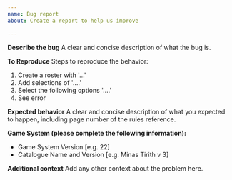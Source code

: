 ```yaml
---
name: Bug report
about: Create a report to help us improve

---
```


**Describe the bug**
A clear and concise description of what the bug is.

**To Reproduce**
Steps to reproduce the behavior:
1. Create a roster with '...'
2. Add selections of '....'
3. Select the following options '....'
4. See error

**Expected behavior**
A clear and concise description of what you expected to happen, including page number of the rules reference.

**Game System (please complete the following information):**
 - Game System Version [e.g. 22]
 - Catalogue Name and Version [e.g. Minas Tirith v 3]

**Additional context**
Add any other context about the problem here.
